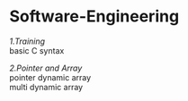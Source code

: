 # Software-Engineering

*1.Training*  
basic C syntax

*2.Pointer and Array*  
pointer 
dynamic array  
multi dynamic array
